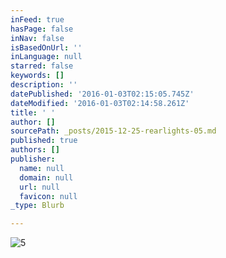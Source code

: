 ```yaml
---
inFeed: true
hasPage: false
inNav: false
isBasedOnUrl: ''
inLanguage: null
starred: false
keywords: []
description: ''
datePublished: '2016-01-03T02:15:05.745Z'
dateModified: '2016-01-03T02:14:58.261Z'
title: ' '
author: []
sourcePath: _posts/2015-12-25-rearlights-05.md
published: true
authors: []
publisher:
  name: null
  domain: null
  url: null
  favicon: null
_type: Blurb

---
```

![5](https://s3-us-west-2.amazonaws.com/the-grid-img/p/3d12da819ed9ad28ef381950b7e9db2b0e33726a.jpg)